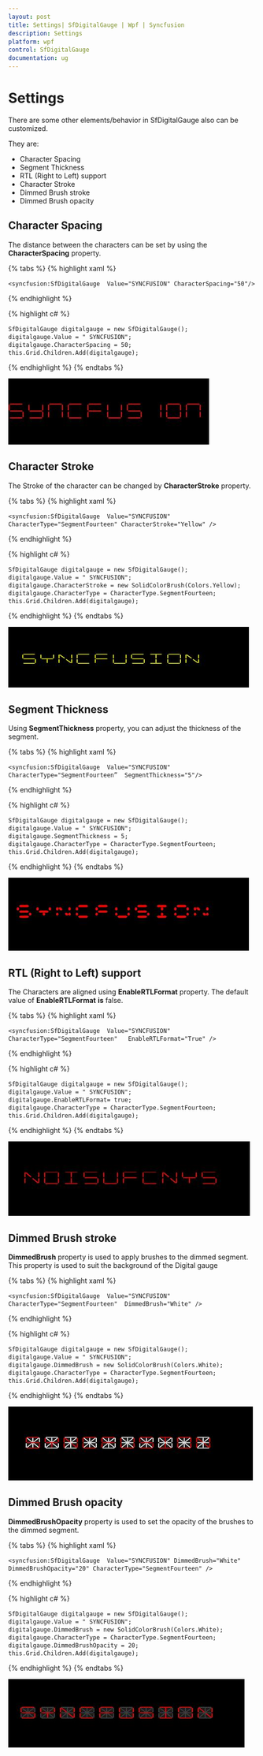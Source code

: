 ```yaml
---
layout: post
title: Settings| SfDigitalGauge | Wpf | Syncfusion
description: Settings 
platform: wpf
control: SfDigitalGauge
documentation: ug
---
```


# Settings

There are some other elements/behavior in SfDigitalGauge also can be customized. 

They are:

* Character Spacing
* Segment Thickness
* RTL (Right to Left) support
* Character Stroke
* Dimmed Brush stroke
* Dimmed Brush opacity

## Character Spacing

The distance between the characters can be set by using the **CharacterSpacing** property.

{% tabs %}
{% highlight xaml %}

    <syncfusion:SfDigitalGauge  Value="SYNCFUSION" CharacterSpacing="50"/>

{% endhighlight %}

{% highlight c# %}

    SfDigitalGauge digitalgauge = new SfDigitalGauge();
    digitalgauge.Value = " SYNCFUSION";
    digitalgauge.CharacterSpacing = 50;
    this.Grid.Children.Add(digitalgauge);      

{% endhighlight %}
{% endtabs %}

![](Settings_images/Settings_img1.jpeg)

## Character Stroke

The Stroke of the character can be changed by **CharacterStroke** property.

{% tabs %}
{% highlight xaml %}

    <syncfusion:SfDigitalGauge  Value="SYNCFUSION"   CharacterType="SegmentFourteen" CharacterStroke="Yellow" />

{% endhighlight %}

{% highlight c# %}

    SfDigitalGauge digitalgauge = new SfDigitalGauge();
    digitalgauge.Value = " SYNCFUSION";
    digitalgauge.CharacterStroke = new SolidColorBrush(Colors.Yellow);
    digitalgauge.CharacterType = CharacterType.SegmentFourteen;
    this.Grid.Children.Add(digitalgauge);
    
{% endhighlight %}
{% endtabs %}

![](Settings_images/Settings_img2.jpeg)

## Segment Thickness

Using **SegmentThickness** property, you can adjust the thickness of the segment.

{% tabs %}
{% highlight xaml %}

    <syncfusion:SfDigitalGauge  Value="SYNCFUSION"  CharacterType="SegmentFourteen”  SegmentThickness="5"/>
    
{% endhighlight %}

{% highlight c# %}

    SfDigitalGauge digitalgauge = new SfDigitalGauge();
    digitalgauge.Value = " SYNCFUSION";
    digitalgauge.SegmentThickness = 5;
    digitalgauge.CharacterType = CharacterType.SegmentFourteen;
    this.Grid.Children.Add(digitalgauge);

{% endhighlight %}
{% endtabs %}

![](Settings_images/Settings_img3.jpeg)

## RTL (Right to Left) support

The Characters are aligned using **EnableRTLFormat** property. The default value of **EnableRTLFormat** **is** false.

{% tabs %}
{% highlight xaml %}

    <syncfusion:SfDigitalGauge  Value="SYNCFUSION"  CharacterType="SegmentFourteen"   EnableRTLFormat="True" />

{% endhighlight %}

{% highlight c# %}

    SfDigitalGauge digitalgauge = new SfDigitalGauge();
    digitalgauge.Value = " SYNCFUSION";
    digitalgauge.EnableRTLFormat= true;
    digitalgauge.CharacterType = CharacterType.SegmentFourteen;
    this.Grid.Children.Add(digitalgauge);

{% endhighlight %}
{% endtabs %}

![](Settings_images/Settings_img4.jpeg)

## Dimmed Brush stroke

**DimmedBrush** property is used to apply brushes to the dimmed segment. This property is used to suit the background of the Digital gauge

{% tabs %}
{% highlight xaml %}

    <syncfusion:SfDigitalGauge  Value="SYNCFUSION" CharacterType="SegmentFourteen"  DimmedBrush="White" />

{% endhighlight %}

{% highlight c# %}

    SfDigitalGauge digitalgauge = new SfDigitalGauge();
    digitalgauge.Value = " SYNCFUSION";
    digitalgauge.DimmedBrush = new SolidColorBrush(Colors.White);
    digitalgauge.CharacterType = CharacterType.SegmentFourteen;
    this.Grid.Children.Add(digitalgauge);

{% endhighlight %}
{% endtabs %}

![](Settings_images/Settings_img5.jpeg)

## Dimmed Brush opacity

**DimmedBrushOpacity** property is used to set the opacity of the brushes to the dimmed segment.

{% tabs %}
{% highlight xaml %}

    <syncfusion:SfDigitalGauge  Value="SYNCFUSION" DimmedBrush="White"  DimmedBrushOpacity="20" CharacterType="SegmentFourteen" />

{% endhighlight %}

{% highlight c# %}

    SfDigitalGauge digitalgauge = new SfDigitalGauge();
    digitalgauge.Value = " SYNCFUSION";
    digitalgauge.DimmedBrush = new SolidColorBrush(Colors.White);
    digitalgauge.CharacterType = CharacterType.SegmentFourteen;
    digitalgauge.DimmedBrushOpacity = 20;
    this.Grid.Children.Add(digitalgauge);

{% endhighlight %}
{% endtabs %}

![](Settings_images/Settings_img6.jpeg)
